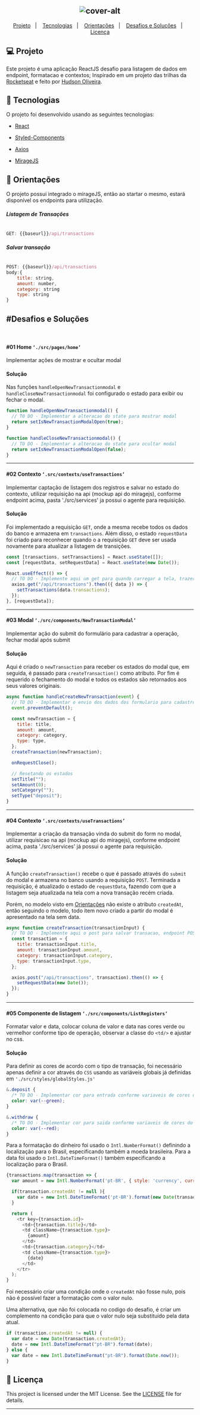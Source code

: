 <h2  align="center">
<img  alt="cover-alt"  src=".github/preview.png" />
</h2>

<p  align="center">
<a  href="#-projeto">Projeto</a>&nbsp;&nbsp;&nbsp;|&nbsp;&nbsp;&nbsp;
<a  href="#-tecnologias">Tecnologias</a>&nbsp;&nbsp;&nbsp;|&nbsp;&nbsp;&nbsp;
<a  href="#-orientações">Orientações</a>&nbsp;&nbsp;&nbsp;|&nbsp;&nbsp;&nbsp;
<a  href="#desafios-solucoes">Desafios e Soluções</a>&nbsp;&nbsp;&nbsp;|&nbsp;&nbsp;&nbsp;
<a  href="#-licença">Licença</a>
</p>

## 💻 Projeto

Este projeto é uma aplicação ReactJS desafio para listagem de dados em endpoint, formatacao e contextos;
Inspirado em um projeto das trilhas da [Rocketseat](https://www.rocketseat.com.br/) e feito por <a  href="https://github.com/hog099"  target="_blank">Hudson Oliveira</a>.

## 🧪 Tecnologias

O projeto foi desenvolvido usando as seguintes tecnologias:

- [React](https://reactjs.org)

- [Styled-Components](https://styled-components.com)

- [Axios](https://axios-http.com)

- [MirageJS](https://miragejs.com)

## 📝 Orientações

O projeto possui integrado o mirageJS, então ao startar o mesmo, estará disponível os endpoints para utilização.

##### Listagem de Transações

```js

GET: {{baseurl}}/api/transactions

```

##### Salvar transação

```js

POST: {{baseurl}}/api/transactions
body:{
    title: string,
    amount: number,
    category: string
    type: string
}

```

## <h2 id="desafios-solucoes">#Desafios e Soluções</h2>

<br>

#### #01 Home `‘./src/pages/home’`

Implementar ações de mostrar e ocultar modal

#### Solução

Nas funções `handleOpenNewTransactionmodal` e `handleCloseNewTransactionmodal` foi configurado o estado para exibir ou fechar o modal.

```js
function handleOpenNewTransactionmodal() {
  // TO DO - Implementar a alteracao do state para mostrar modal
  return setIsNewTransactionModalOpen(true);
}

function handleCloseNewTransactionmodal() {
  // TO DO - Implementar a alteracao do state para ocultar modal
  return setIsNewTransactionModalOpen(false);
}
```

---

#### #02 Contexto `‘.src/contexts/useTransactions’`

Implementar captação de listagem dos registros e salvar no estado do contexto, utilizar requisição na api (mockup api do miragejs), conforme endpoint acima, pasta './src/services' ja possui o agente para requisição.

#### Solução

Foi implementado a requisição `GET`, onde a mesma recebe todos os dados do banco e armazena em `transactions`. Além disso, o estado `requestData` foi criado para reconhecer quando o a requisição `GET` deve ser usada novamente para atualizar a listagem de transições.

```js
const [transactions, setTransactions] = React.useState([]);
const [requestData, setRequestData] = React.useState(new Date());

React.useEffect(() => {
  // TO DO - Implemente aqui um get para quando carregar a tela, trazer a listagem de transacoes
  axios.get("/api/transactions").then(({ data }) => {
    setTransactions(data.transactions);
  });
}, [requestData]);
```

---

#### #03 Modal `‘./src/components/NewTransactionModal’`

Implementar ação do submit do formulário para cadastrar a operação, fechar modal após submit

#### Solução

Aqui é criado o `newTransaction` para receber os estados do modal que, em seguida, é passado para `createTransaction()` como atributo. Por fim é requerido o fechamento do modal e todos os estados são retornados aos seus valores originais.

```js
async function handleCreateNewTransaction(event) {
  // TO DO - Implementar o envio dos dados dos formulario para cadastro na listagem
  event.preventDefault();

  const newTransaction = {
    title: title,
    amount: amount,
    category: category,
    type: type,
  };
  createTransaction(newTransaction);

  onRequestClose();

  // Resetando os estados
  setTitle("");
  setAmount(0);
  setCategory("");
  setType("deposit");
}
```

---

#### #04 Contexto `‘.src/contexts/useTransactions’`

Implementar a criação da transação vinda do submit do form no modal, utilizar requisicao na api (mockup api do miragejs), conforme endpoint acima, pasta './src/services' já possui o agente para requisição.

#### Solução

A função `createTransaction()` recebe o que é passado através do `submit` do modal e armazena no banco usando a requisição `POST`. Terminada a requisição, é atualizado o estado de `requestData`, fazendo com que a listagem seja atualizada na tela com a nova transação recém criada.

Porém, no modelo visto em <a  href="#-orientações">Orientações</a> não existe o atributo `createdAt`, então seguindo o modelo, todo item novo criado a partir do modal é apresentado na tela sem data.

```js
async function createTransaction(transactionInput) {
  // TO DO - Implemente aqui o post para salvar transacao, endpoint POST /transactions
  const transaction = {
    title: transactionInput.title,
    amount: transactionInput.amount,
    category: transactionInput.category,
    type: transactionInput.type,
  };

  axios.post("/api/transactions", transaction).then(() => {
    setRequestData(new Date());
  });
}
```

---

#### #05 Componente de listagem `‘./src/components/ListRegisters’`

Formatar valor e data, colocar coluna de valor e data nas cores verde ou vermelhor conforme tipo de operação, observar a classe do `<td/>` e ajustar no css.

#### Solução

Para definir as cores de acordo com o tipo de transação, foi necessário apenas definir a cor através do `CSS` usando as variáveis globais já definidas em `'./src/styles/globalStyles.js'`

```css
&.deposit {
  /* TO DO - Implementar cor para entrada conforme variaveis de cores do css */
  color: var(--green);
}

&.withdraw {
  /* TO DO - Implementar cor para saida conforme variaveis de cores do css */
  color: var(--red);
}
```

Para a formatação do dinheiro foi usado o `Intl.NumberFormat()` definindo a localização para o Brasil, especificando também a moeda brasileira. Para a data foi usado o `Intl.DateTimeFormat()` também especificando a localização para o Brasil.

```js
{transactions.map(transaction => {
  var amount = new Intl.NumberFormat('pt-BR', { style: 'currency', currency: 'BRL' }).format(transaction.amount);

  if(transaction.createdAt != null ){
    var date = new Intl.DateTimeFormat('pt-BR').format(new Date(transaction.createdAt));
  }

  return (
    <tr key={transaction.id}>
      <td>{transaction.title}</td>
      <td className={transaction.type}>
        {amount}
      </td>
      <td>{transaction.category}</td>
      <td className={transaction.type}>
        {date}
      </td>
    </tr>
  );
}
```

Foi necessário criar uma condição onde o `createdAt` não fosse nulo, pois não é possível fazer a formatação com o valor nulo.

Uma alternativa, que não foi colocada no codigo do desafio, é criar um complemento na condição para que o valor nulo seja substituído pela data atual.

```js
if (transaction.createdAt != null) {
  var date = new Date(transaction.createdAt);
  date = new Intl.DateTimeFormat("pt-BR").format(date);
} else {
  var date = new Intl.DateTimeFormat("pt-BR").format(Date.now());
}
```

## 📝 Licença

This project is licensed under the MIT License. See the [LICENSE](LICENSE.md) file for details.

---
